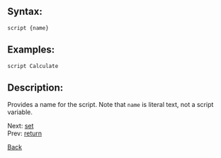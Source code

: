 ## Syntax:
`script {name}`
## Examples:
`script Calculate`

## Description:
Provides a name for the script. Note that `name` is literal text, not a script variable.

Next: [set](set.md)  
Prev: [return](return.md)

[Back](../core.md)
